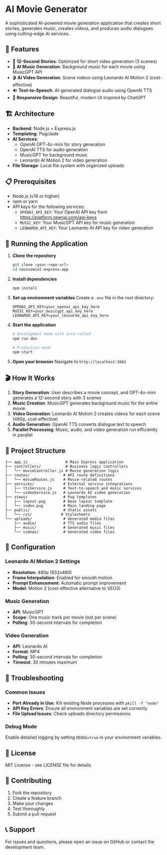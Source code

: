 # AI Movie Generator

A sophisticated AI-powered movie generation application that creates short stories, generates music, creates videos, and produces audio dialogues using cutting-edge AI services.

## 🚀 Features

- 🎥 **12-Second Stories**: Optimized for short video generation (3 scenes)
- 🎵 **AI Music Generation**: Background music for each movie using MusicGPT API
- 🎬 **AI Video Generation**: Scene videos using Leonardo AI Motion 2 (cost-effective)
- 🔊 **Text-to-Speech**: AI-generated dialogue audio using OpenAI TTS
- 📱 **Responsive Design**: Beautiful, modern UI inspired by ChatGPT

## 🏗️ Architecture

- **Backend**: Node.js + Express.js
- **Templating**: Pug/Jade
- **AI Services**: 
  - OpenAI GPT-4o-mini for story generation
  - OpenAI TTS for audio generation
  - MusicGPT for background music
  - Leonardo AI Motion 2 for video generation
- **File Storage**: Local file system with organized uploads

## 📋 Prerequisites

- Node.js (v16 or higher)
- npm or yarn
- API keys for the following services:
  - `OPENAI_API_KEY`: Your OpenAI API key from https://platform.openai.com/api-keys
  - `MUSIC_KEY`: Your MusicGPT API key for music generation
  - `LEONARDO_API_KEY`: Your Leonardo AI API key for video generation

## 🚀 Running the Application

1. **Clone the repository**
   ```bash
   git clone <your-repo-url>
   cd nosocomial-express-app
   ```

2. **Install dependencies**
   ```bash
   npm install
   ```

3. **Set up environment variables**
   Create a `.env` file in the root directory:
   ```env
   OPENAI_API_KEY=your_openai_api_key_here
   MUSIC_KEY=your_musicgpt_api_key_here
   LEONARDO_API_KEY=your_leonardo_api_key_here
   ```

4. **Start the application**
   ```bash
   # Development mode with auto-reload
   npm run dev
   
   # Production mode
   npm start
   ```

5. **Open your browser**
   Navigate to `http://localhost:3001`

## 🎬 How It Works

1. **Story Generation**: User describes a movie concept, and GPT-4o-mini generates a 12-second story with 3 scenes
2. **Music Creation**: MusicGPT generates background music for the entire movie
3. **Video Generation**: Leonardo AI Motion 2 creates videos for each scene (480p, cost-effective)
4. **Audio Generation**: OpenAI TTS converts dialogue text to speech
5. **Parallel Processing**: Music, audio, and video generation run efficiently in parallel

## 📁 Project Structure

```
├── app.js                 # Main Express application
├── controllers/           # Business logic controllers
│   └── movieController.js # Movie generation logic
├── routes/               # API route definitions
│   └── movieRoutes.js    # Movie-related routes
├── services/             # External service integrations
│   ├── ttsService.js     # Text-to-speech and music services
│   └── videoService.js   # Leonardo AI video generation
├── views/                # Pug templates
│   ├── layout.pug        # Base layout template
│   └── index.pug         # Main landing page
├── public/               # Static assets
│   └── css/             # Stylesheets
└── uploads/              # Generated media files
    ├── audio/            # TTS audio files
    ├── music/            # Generated music files
    └── videos/           # Generated video files
```

## 🔧 Configuration

### Leonardo AI Motion 2 Settings
- **Resolution**: 480p (832x480)
- **Frame Interpolation**: Enabled for smooth motion
- **Prompt Enhancement**: Automatic prompt improvement
- **Model**: Motion 2 (cost-effective alternative to VEO3)

### Music Generation
- **API**: MusicGPT
- **Scope**: One music track per movie (not per scene)
- **Polling**: 30-second intervals for completion

### Video Generation
- **API**: Leonardo AI
- **Format**: MP4
- **Polling**: 30-second intervals for completion
- **Timeout**: 30 minutes maximum

## 🐛 Troubleshooting

### Common Issues
- **Port Already in Use**: Kill existing Node processes with `pkill -f "node"`
- **API Key Errors**: Ensure all environment variables are set correctly
- **File Upload Issues**: Check uploads directory permissions

### Debug Mode
Enable detailed logging by setting `DEBUG=true` in your environment variables.

## 📝 License

MIT License - see LICENSE file for details.

## 🤝 Contributing

1. Fork the repository
2. Create a feature branch
3. Make your changes
4. Test thoroughly
5. Submit a pull request

## 📞 Support

For issues and questions, please open an issue on GitHub or contact the development team.
